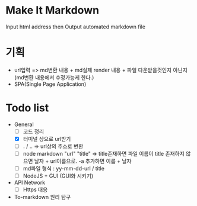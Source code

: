 # Make It Markdown
Input html address then Output automated markdown file

# 기획
- url입력 => md변환 내용 + md실제 render 내용 + 파일 다운받을것인지 아닌지(md변환 내용에서 수정가능케 한다.)
- SPA(Single Page Application)

# Todo list
- General
  - [ ] 코드 정리
  - [x] 터미널 상으로 url받기
  - [ ] . / .. => url상의 주소로 변환
  - [ ] node markdown "url" "title" => title존재하면 파일 이름이 title 존재하지 않으면 날자 + url이름으로. -a 추가하면 이름 + 날자
  - [ ] md파일 형식 : yy-mm-dd-url / title
  - [ ] NodeJS + GUI (GUI화 시키기) 

- API Network
  - [ ] Https 대응 

- To-markdown 원리 탐구